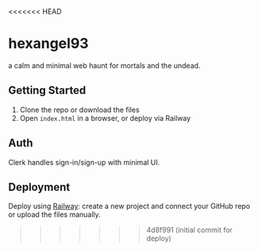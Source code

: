 <<<<<<< HEAD
# hexangel93

a calm and minimal web haunt for mortals and the undead.

## Getting Started

1. Clone the repo or download the files
2. Open `index.html` in a browser, or deploy via Railway

## Auth

Clerk handles sign-in/sign-up with minimal UI.

## Deployment

Deploy using [Railway](https://railway.app): create a new project and connect your GitHub repo or upload the files manually.
>>>>>>> 4d8f991 (initial commit for deploy)
